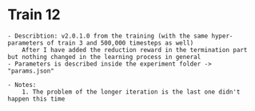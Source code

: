 # Train 12
	
	- Describtion: v2.0.1.0 from the training (with the same hyper-parameters of train 3 and 500,000 timesteps as well)
		After I have added the reduction reward in the termination part but nothing changed in the learning process in general
	- Parameters is described inside the experiment folder -> "params.json"

	- Notes:
		1. The problem of the longer iteration is the last one didn't happen this time
